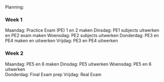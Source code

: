 Planning:

### Week 1
Maandag: Practice Exam (PE) 1 en 2 maken 
Dinsdag: PE1 subjects uitwerken en PE2 exam maken 
Woensdag: PE2 subjects uitwerken
Donderdag: PE3 en PE4 maken en uitwerken
Vrijdag: PE3 en PE4 uitwerken

### Week 2
Maandag: PE5 en 6 maken 
Dinsdag: PE5 uitwerken
Woensdag: PE5 en 6 uitwerken  
Donderdag: Final Exam prep
Vrijdag: Real Exam